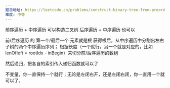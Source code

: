 ```yaml
---
题目地址: https://leetcode.cn/problems/construct-binary-tree-from-preorder-and-inorder-traversal/description/?envType=study-plan-v2&envId=top-100-liked
难度: 中等
---
```

前序遍历 + 中序遍历 可以构造二叉树
后序遍历 + 中序遍历 也可以

前/后序遍历 的 第一个/最后一个 元素就是根
获得根后，从中序遍历中分割出左右子树的两个中序遍历序列；
根据长度（一个就行，另一个就是对应的，比如 lenOfleft = rootIdx - inBegin）来切分前/后序遍历的数组

然后递归，把各自的索引传入递归函数就可以了

不变量，你一直保持一个就行；无论是左闭右开，还是左闭右闭，你一直用一个就可以了。
